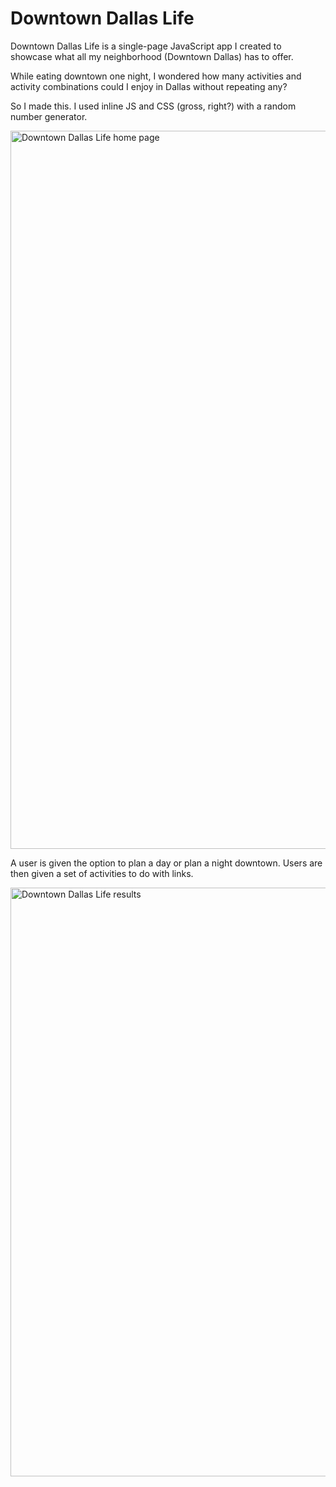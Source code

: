 # Downtown Dallas Life

Downtown Dallas Life is a single-page JavaScript app I created to showcase what all my neighborhood (Downtown Dallas) has to offer. 

While eating downtown one night, I wondered how many activities and activity combinations could I enjoy in Dallas without repeating any? 

So I made this. I used inline JS and CSS (gross, right?) with a random number generator. 

<img width="1149" alt="Downtown Dallas Life home page" src="https://user-images.githubusercontent.com/18730053/31803931-09f945de-b51c-11e7-8bdd-11b76c2f001c.png">

A user is given the option to plan a day or plan a night downtown. Users are then given a set of activities to do with links.

<img width="942" alt="Downtown Dallas Life results" src="https://user-images.githubusercontent.com/18730053/31803978-45c31fea-b51c-11e7-8d53-ed170d31478c.png">
